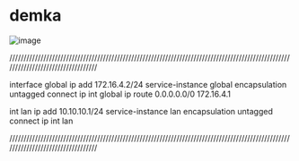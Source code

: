 # demka

![image](https://github.com/user-attachments/assets/4ac2c6e0-c0c0-4773-8940-aa9368388615)




//////////////////////////////////////////////////////////////////////////////////////////////////////////////////////////////////

interface global
ip add 172.16.4.2/24
service-instance global
encapsulation untagged
connect ip int global
ip route 0.0.0.0.0/0 172.16.4.1

int lan
ip add 10.10.10.1/24
service-instance lan
encapsulation untagged
connect ip int lan

//////////////////////////////////////////////////////////////////////////////////////////////////////////////////////////////////


